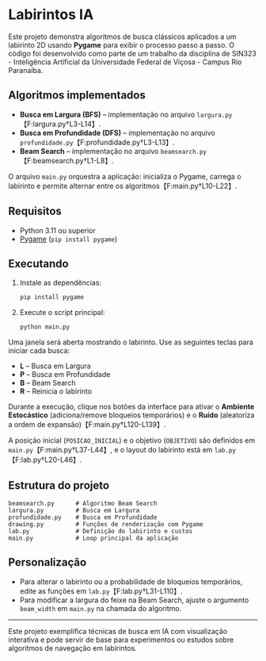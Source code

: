 # Labirintos IA

Este projeto demonstra algoritmos de busca clássicos aplicados a um labirinto 2D usando **Pygame** para exibir o processo passo a passo. O código foi desenvolvido como parte de um trabalho da disciplina de SIN323 - Inteligência Artificial da Universidade Federal de Viçosa - Campus Rio Paranaíba.

## Algoritmos implementados

- **Busca em Largura (BFS)** – implementação no arquivo `largura.py`【F:largura.py†L3-L14】.
- **Busca em Profundidade (DFS)** – implementação no arquivo `profundidade.py`【F:profundidade.py†L3-L13】.
- **Beam Search** – implementação no arquivo `beamsearch.py`【F:beamsearch.py†L1-L8】.

O arquivo `main.py` orquestra a aplicação: inicializa o Pygame, carrega o labirinto e permite alternar entre os algoritmos【F:main.py†L10-L22】.

## Requisitos

- Python 3.11 ou superior
- [Pygame](https://www.pygame.org/) (`pip install pygame`)

## Executando

1. Instale as dependências:
   ```bash
   pip install pygame
   ```
2. Execute o script principal:
   ```bash
   python main.py
   ```

Uma janela será aberta mostrando o labirinto. Use as seguintes teclas para iniciar cada busca:

- **L** – Busca em Largura
- **P** – Busca em Profundidade
- **B** – Beam Search
- **R** – Reinicia o labirinto

Durante a execução, clique nos botões da interface para ativar o **Ambiente Estocástico** (adiciona/remove bloqueios temporários) e o **Ruído** (aleatoriza a ordem de expansão)【F:main.py†L120-L139】.

A posição inicial (`POSICAO_INICIAL`) e o objetivo (`OBJETIVO`) são definidos em `main.py`【F:main.py†L37-L44】, e o layout do labirinto está em `lab.py`【F:lab.py†L20-L46】.

## Estrutura do projeto

```
beamsearch.py      # Algoritmo Beam Search
largura.py         # Busca em Largura
profundidade.py    # Busca em Profundidade
drawing.py         # Funções de renderização com Pygame
lab.py             # Definição do labirinto e custos
main.py            # Loop principal da aplicação
```

## Personalização

- Para alterar o labirinto ou a probabilidade de bloqueios temporários, edite as funções em `lab.py`【F:lab.py†L31-L110】.
- Para modificar a largura do feixe na Beam Search, ajuste o argumento `beam_width` em `main.py` na chamada do algoritmo.

---

Este projeto exemplifica técnicas de busca em IA com visualização interativa e pode servir de base para experimentos ou estudos sobre algoritmos de navegação em labirintos.
